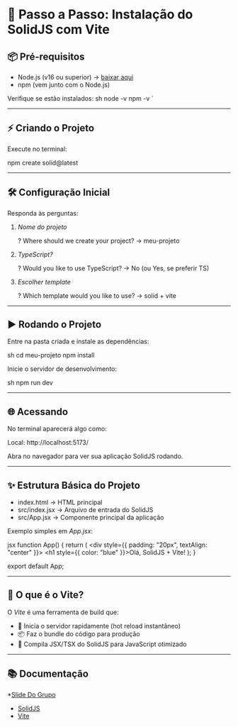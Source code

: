 # 🚀 Passo a Passo: Instalação do SolidJS com Vite

## 📦 Pré-requisitos
- Node.js (v16 ou superior) → [baixar aqui](https://nodejs.org/)  
- npm (vem junto com o Node.js)  

Verifique se estão instalados:
sh
node -v
npm -v
`

---

## ⚡ Criando o Projeto

Execute no terminal:


npm create solid@latest


---

## 🛠️ Configuração Inicial

Responda às perguntas:

1. *Nome do projeto*

   
   ? Where should we create your project?
   → meu-projeto
   

2. *TypeScript?*

   
   ? Would you like to use TypeScript?
   → No (ou Yes, se preferir TS)
   

3. *Escolher template*

   
   ? Which template would you like to use?
   → solid + vite
   

---

## ▶️ Rodando o Projeto

Entre na pasta criada e instale as dependências:

sh
cd meu-projeto
npm install


Inicie o servidor de desenvolvimento:

sh
npm run dev


---

## 🌐 Acessando

No terminal aparecerá algo como:


Local: http://localhost:5173/


Abra no navegador para ver sua aplicação SolidJS rodando.

---

## ✨ Estrutura Básica do Projeto

* index.html → HTML principal
* src/index.jsx → Arquivo de entrada do SolidJS
* src/App.jsx → Componente principal da aplicação

Exemplo simples em *App.jsx*:

jsx
function App() {
  return (
    <div style={{ padding: "20px", textAlign: "center" }}>
      <h1 style={{ color: "blue" }}>Olá, SolidJS + Vite!</h1>
    </div>
  );
}

export default App;


---

## 🧩 O que é o Vite?

O *Vite* é uma ferramenta de build que:

* 🚀 Inicia o servidor rapidamente (hot reload instantâneo)
* 📦 Faz o bundle do código para produção
* 🔧 Compila JSX/TSX do SolidJS para JavaScript otimizado

---

## 📚 Documentação
*[Slide Do Grupo](https://www.canva.com/design/DAGwEcwybZU/fpUdJfdO4fg62IZhavAXOQ/edit?utm_content=DAGwEcwybZU&utm_campaign=designshare&utm_medium=link2&utm_source=sharebutton)
* [SolidJS](https://www.solidjs.com/)
* [Vite](https://vitejs.dev/)
